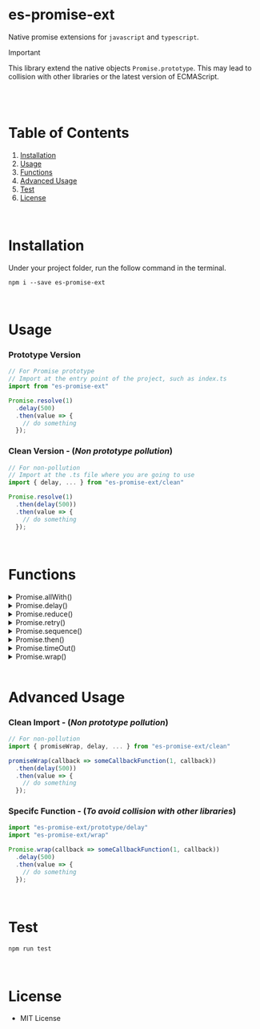 # es-promise-ext
Native promise extensions for `javascript` and `typescript`.<br/>
> [!IMPORTANT]
> This library extend the native objects `Promise.prototype`.  This may lead to collision with other libraries or the latest version of ECMAScript.
<br/>
<br/>

# Table of Contents
1. [Installation](#Installation)
2. [Usage](#Usage)
3. [Functions](#Functions)
4. [Advanced Usage](#Advanced-Usage)
5. [Test](#Test)
6. [License](#License)
<br/>

# Installation
Under your project folder, run the follow command in the terminal.
```
npm i --save es-promise-ext
```
<br/>

# Usage
### Prototype Version
```ts
// For Promise prototype
// Import at the entry point of the project, such as index.ts
import from "es-promise-ext"

Promise.resolve(1)
  .delay(500)
  .then(value => {
    // do something
  });
```

### Clean Version - (*Non prototype pollution*) 
```ts
// For non-pollution
// Import at the .ts file where you are going to use
import { delay, ... } from "es-promise-ext/clean"

Promise.resolve(1)
  .then(delay(500))
  .then(value => {
    // do something
  });
```
<br/>

# Functions

<details>
<summary> Promise.allWith() </summary>
<br/>

> Creates a Promise that is resolved with an array, an object or a Map of results when all of the provided Promises resolve, or rejected when any Promise is rejected.

##### $${\color{gray}Parameters}$$
| Param  | Type | Desc|
| - | - | - |
| values  | Promise[]  | an array of provided promise for resolving. |

##### $${\color{gray}Return}$$
| Type | Desc|
| - | - |
| any[]  | a new promise for resolved results. |

#### $${\color{gray}Example}$$
```ts
Promise.allWith(
  [
    Promise.resolve(1),
    Promise.resolve(2),
    Promise.resolve(3)
  ]
) 
// return [1,2,3] in the subsequent promise
```

-----

##### ${\color{gray}Parameters}$
| Param  | Type | Desc|
| - | - | - |
| values  | object  | an object of provided promise for resolving. |

##### ${\color{gray}Return}$
| Type | Desc|
| - | - |
| object  | a new promise for resolved results. |

#### ${\color{gray}Example}$
```ts
Promise.allWith(
  {
    someNumber: Promise.resolve(1),
    someString: Promise.resolve('test'),
    someBoolean: Promise.resolve(true)
  }
)     
// return the resolved object in the subsequent promise
```

-----

##### ${\color{gray}Parameters}$
| Param  | Type | Desc|
| - | - | - |
| values  | Map  | a Map of provided promise for resolving. |

##### ${\color{gray}Return}$
| Type | Desc|
| - | - |
| Map  | a new promise for resolved results. |

#### ${\color{gray}Example}$
```ts
Promise.allWith(
  new Map(
    Object.entries({
      someNumber: Promise.resolve(1),
      someString: Promise.resolve('test'),
      someBoolean: Promise.resolve(true)
    })
  )
)     
// return the resolved object in the subsequent promise
```

-----
</details>

<details>
<summary> Promise.delay()</summary>  
<br/>

> Start promise after delaying.

##### ${\color{gray}Parameters}$
| Param  | Type | Desc|
| - | - | - |
| millisecond  | number  | a time for the delay. |

#### ${\color{gray}Example}$
```ts
Promise.delay(300)  // return a void promise after delay 300 ms
```
-----
</details>

<details>
<summary> Promise.reduce()</summary>  
<br/>

> Creates a Promise that is resolved sequentially with a result when all of the provided Promises resolve, or rejected when any Promise is rejected.

##### ${\color{gray}Parameters}$
| Param  | Type | Desc|
| - | - | - |
| asyncFunctions  | function[]  | an array of async functions. |
| options  | object *(Optional)*  |  -  |
| options.canceller  | object  | set `canceller.cancelled = true` stopping the sequence |
| options.progress  | `(subResult, step, total) => any`  | to show the progress and the sub result |
| options.initValue  | any  | the initial value which pass to the first async function |

##### ${\color{gray}Return}$
| Type | Desc|
| - | - |
| any  | the result of last resolved promise |

#### ${\color{gray}Example}$
```ts
Promise.reduce(
  [
    plus(5),
    minus(2),
  ],
  {
    canceller: { cancelled: false }, 
    // set to true later
    progress: (subResult, step, total) => 
      { 
        console.log(subResult) 
        console.log(`${((step+1) / total)}%`)
      },
    initValue: 1
  }
)     
// return 4 in the subsequent promise
```

-----
</details>

<details>
<summary> Promise.retry()</summary>  
<br/>

> Starts a promise with an asynchronous function that has retry tolerance.

##### ${\color{gray}Parameters}$
| Param  | Type | Desc|
| - | - | - |
| asyncFunction  | function | an asynchronous function or promise that holds the result. |
| count  | number *(Optional; default = 3)*  |  a positive integer between 0 and 30 indicating the number of retries. |
| delay  | number *(Optional; default = 100)*  |  the time in milliseconds to wait between retries. |

##### ${\color{gray}Return}$
| Type | Desc|
| - | - |
| any  | The result within a promise after retries. |

#### ${\color{gray}Example}$
```ts
Promise.retry(asyncFunction); 
Promise.retry(promise); 
Promise.retry(asyncFunction, 5, 1000); 
Promise.retry(promise, 5, 1000); 
```

-----
</details>

<details>
<summary> Promise.sequence()</summary>  
<br/>

> Creates a Promise that is resolved sequentially with an array of results when all of the provided Promises resolve, or rejected when any Promise is rejected.

##### ${\color{gray}Parameters}$
| Param  | Type | Desc|
| - | - | - |
| asyncFunctions  | function[]  | an array of async functions. |
| options  | object *(Optional)*  |  -  |
| options.canceller  | object  | set `canceller.cancelled = true` stopping the sequence |
| options.progress  | `(subResult, step, total) => any`  | to show the progress and the sub result |
| options.skipIfError  | boolean  |  -  |

##### ${\color{gray}Return}$
| Type | Desc|
| - | - |
| any[]  | the result of resolved promise in an array |

#### ${\color{gray}Example}$
```ts
Promise.reduce(
  [
    () => Promise.resolve(1),
    () => Promise.resolve(2),
    () => Promise.resolve(3),
  ],
  {
    canceller: { cancelled: false }, 
    // set to true later
    progress: (subResult, step, total) => 
      { 
        console.log(subResult) 
        console.log(`${((step+1) / total)}%`)
      },
    skipIfError: true
  }
)     
// return [1,2,3] in the subsequent promise
```

-----
</details>

<details>
<summary> Promise.then()</summary>  
<br/>

> Start promise with a function, which `Promise.resolve()` does not support.

##### ${\color{gray}Parameters}$
| Param  | Type | Desc|
| - | - | - |
| asyncFunction  | function  | an async function which will be called and pass the result in promise |

##### ${\color{gray}Return}$
| Type | Desc|
| - | - |
| any  | the result of the resolved promise |

#### ${\color{gray}Example}$
```ts
Promise.then(3)          // return 3 in a promise
Promise.then(() => 3)    // return 3 in a promise
Promise.then(async () => Promise.resolve(3))    // return 3 in a promise
```

-----
</details>

<details>
<summary> Promise.timeOut()</summary>  
<br/>

> Call the async function with time out limit.

##### ${\color{gray}Parameters}$
| Param  | Type | Desc|
| - | - | - |
| asyncFunctions  | function  | an async function or promise which will be called and pass the result in promise |
| millisecond  | number *(Optional; default = 1000)* | the time limit for the time out. |

##### ${\color{gray}Return}$
| Type | Desc|
| - | - |
| any  | the result of the resolved promise |

#### ${\color{gray}Example}$
```ts
Promise.timeOut(asyncFunction, 300)          
Promise.timeOut(promise, 300)          
// return a promise within 300 ms, otherwise reject with time out error
```

-----
</details>

<details>
<summary> Promise.wrap()</summary>  
<br/>

> Starts a promise with an asynchronous function that use a callback.

##### ${\color{gray}Parameters}$
| Param  | Type | Desc|
| - | - | - |
| wrappedAsyncFunctionWithCallback  | function  | an asynchronous function that will be called, returning a result in callback. |

##### ${\color{gray}Return}$
| Type | Desc|
| - | - |
| any  | the result returned from callback |

#### ${\color{gray}Example}$
```ts
Promise.wrap(asyncFunction)      
// for asyncFunction accepting the callback as 1st parameter   

Promise.wrap(cb => asyncFunction(1, 2, cb))          
// for other asyncFunction accepting the callback as the rest parameter
```

-----
</details>

<br/>

# Advanced Usage

### Clean Import - (*Non prototype pollution*) 
```ts
// For non-pollution
import { promiseWrap, delay, ... } from "es-promise-ext/clean"

promiseWrap(callback => someCallbackFunction(1, callback))
  .then(delay(500))
  .then(value => {
    // do something
  });
```

### Specifc Function - (*To avoid collision with other libraries*)
```ts
import "es-promise-ext/prototype/delay"
import "es-promise-ext/wrap"

Promise.wrap(callback => someCallbackFunction(1, callback))
  .delay(500)
  .then(value => {
    // do something
  });
```

<br/>

# Test
```ts
npm run test
```
<br/>

# License
- MIT License
<br/>
